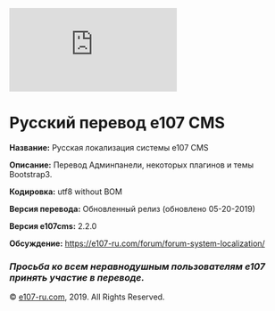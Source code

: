[![N|Solid](https://e107-ru.com/thumb.php?src=e_MEDIA_IMAGE%2F2018-04%2Flogo2.png&w=0&h=150)](https://e107-ru.com)

# Русский перевод e107 CMS

**Название:**		Русская локализация системы e107 CMS

**Описание:**		Перевод Админпанели, некоторых плагинов и темы Bootstrap3.

**Кодировка:**		utf8 without BOM

**Версия перевода:**	Обновленный релиз (обновлено 05-20-2019)

**Версия e107cms:**		2.2.0

**Обсуждение:**         https://e107-ru.com/forum/forum-system-localization/

### ***Просьба ко всем неравнодушным пользователям e107 принять участие в переводе.***


© [e107-ru.com](https://e107-ru.com), 2019. All Rights Reserved.
